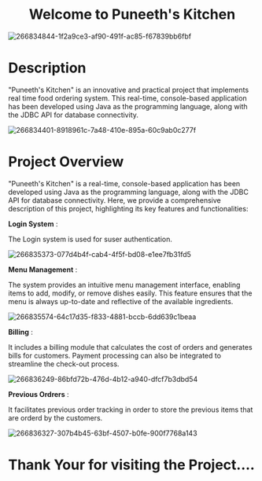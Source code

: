 <h1 align="center">Welcome to Puneeth's Kitchen</h1>

![266834844-1f2a9ce3-af90-491f-ac85-f67839bb6fbf](https://github.com/Puneeth-Gudipati/Puneeth's-Kitchen-Project/assets/123624243/5e783f38-8212-4cdb-8816-11d8c4e5f1fa)



<h1>Description</h1>

<p>"Puneeth's Kitchen" is an innovative and practical project that implements real time food ordering system. This real-time, console-based application has been developed using Java as the programming language, along with the JDBC API for database connectivity. </p>

![266834401-8918961c-7a48-410e-895a-60c9ab0c277f](https://github.com/Puneeth-Gudipati/Four-Clouds-Kitchen-Project/assets/123624243/70b494b8-214e-4524-9576-7f98339c4a40)


<h1>Project Overview</h1>

<p>"Puneeth's Kitchen" is a real-time, console-based application has been developed using Java as the programming language, along with the JDBC API for database connectivity. Here, we provide a comprehensive description of this project, highlighting its key features and functionalities:</p>


<b>Login System</b> :

<p>The Login system is used for suser authentication.</p>

![266835373-077d4b4f-cab4-4f5f-bd08-e1ee7fb31fd5](https://github.com/Puneeth-Gudipati/Four-Clouds-Kitchen-Project/assets/123624243/d7c2f331-0b40-40bd-a87c-58349f2e0e88)



<b>Menu Management</b> :

The system provides an intuitive menu management interface, enabling items to add, modify, or remove dishes easily. This feature ensures that the menu is always up-to-date and reflective of the available ingredients.

![266835574-64c17d35-f833-4881-bccb-6dd639c1beaa](https://github.com/Puneeth-Gudipati/Four-Clouds-Kitchen-Project/assets/123624243/0afc2f97-5955-49cc-a664-dd29b23e4760)


<b>Billing</b> : 

It includes a billing module that calculates the cost of orders and generates bills for customers. Payment processing can also be integrated to streamline the check-out process.

![266836249-86bfd72b-476d-4b12-a940-dfcf7b3dbd54](https://github.com/Puneeth-Gudipati/Four-Clouds-Kitchen-Project/assets/123624243/e7868093-18f4-4dbf-aa7a-20146d3b94d0)


<b>Previous Ordrers</b> :

It facilitates previous order tracking in order to store the previous items that are orderd by the customers.

![266836327-307b4b45-63bf-4507-b0fe-900f7768a143](https://github.com/Puneeth-Gudipati/Four-Clouds-Kitchen-Project/assets/123624243/27297dc4-c565-4618-8d82-7a39b4c44b80)


<h1>Thank Your for visiting the Project....</h1>



